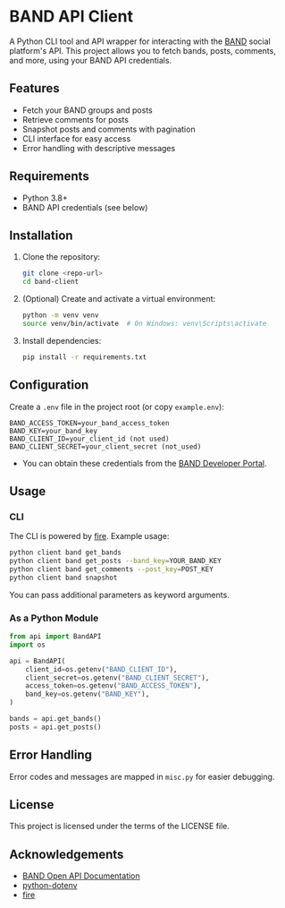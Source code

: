 # BAND API Client

A Python CLI tool and API wrapper for interacting with the [BAND](https://band.us/) social platform's API. This project allows you to fetch bands, posts, comments, and more, using your BAND API credentials.

## Features
- Fetch your BAND groups and posts
- Retrieve comments for posts
- Snapshot posts and comments with pagination
- CLI interface for easy access
- Error handling with descriptive messages

## Requirements
- Python 3.8+
- BAND API credentials (see below)

## Installation

1. Clone the repository:
   ```bash
   git clone <repo-url>
   cd band-client
   ```
2. (Optional) Create and activate a virtual environment:
   ```bash
   python -m venv venv
   source venv/bin/activate  # On Windows: venv\Scripts\activate
   ```
3. Install dependencies:
   ```bash
   pip install -r requirements.txt
   ```

## Configuration

Create a `.env` file in the project root (or copy `example.env`):

```
BAND_ACCESS_TOKEN=your_band_access_token
BAND_KEY=your_band_key
BAND_CLIENT_ID=your_client_id (not used)
BAND_CLIENT_SECRET=your_client_secret (not_used)
```

- You can obtain these credentials from the [BAND Developer Portal](https://developers.band.us/).

## Usage

### CLI

The CLI is powered by [fire](https://github.com/google/python-fire). Example usage:

```bash
python client band get_bands
python client band get_posts --band_key=YOUR_BAND_KEY
python client band get_comments --post_key=POST_KEY
python client band snapshot
```

You can pass additional parameters as keyword arguments.

### As a Python Module

```python
from api import BandAPI
import os

api = BandAPI(
    client_id=os.getenv("BAND_CLIENT_ID"),
    client_secret=os.getenv("BAND_CLIENT_SECRET"),
    access_token=os.getenv("BAND_ACCESS_TOKEN"),
    band_key=os.getenv("BAND_KEY"),
)

bands = api.get_bands()
posts = api.get_posts()
```

## Error Handling

Error codes and messages are mapped in `misc.py` for easier debugging.

## License

This project is licensed under the terms of the LICENSE file.

## Acknowledgements
- [BAND Open API Documentation](https://developers.band.us/)
- [python-dotenv](https://github.com/theskumar/python-dotenv)
- [fire](https://github.com/google/python-fire)
